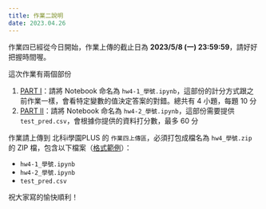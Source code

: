 ```yaml
---
title: 作業二說明
date: 2023.04.26
---
```


作業四已經從今日開始，作業上傳的截止日為 **2023/5/8 (一) 23:59:59**，請好好把握時間喔。

這次作業有兩個部份
1. [PART I](https://colab.research.google.com/drive/1X72Hpe-dXEqfa2JaLsnZPktDTDcwWjWN?usp=sharing)：請將 Notebook 命名為 `hw4-1_學號.ipynb`，這部份的計分方式跟之前作業一樣，會看特定變數的值決定答案的對錯。總共有 4 小題，每題 10 分
2. [PART II](https://colab.research.google.com/drive/1f0DlzlICBT9FaydqodBZ6SKA8KmKNXeu?usp=sharing)：請將 Notebook 命名為 `hw4-2_學號.ipynb`，這部份需要提供 `test_pred.csv`，會根據你提供的資料打分數，最多 60 分

作業請上傳到 北科i學園PLUS 的 `作業四上傳區`，必須打包成檔名為 `hw4_學號.zip` 的 ZIP 檔，包含以下檔案（[格式範例](https://github.com/AINTUT/code_2023/raw/main/examples/hw4-1_%E5%AD%B8%E8%99%9F.zip)）：
- `hw4-1_學號.ipynb`
- `hw4-2_學號.ipynb`
- `test_pred.csv`


祝大家寫的愉快順利！
